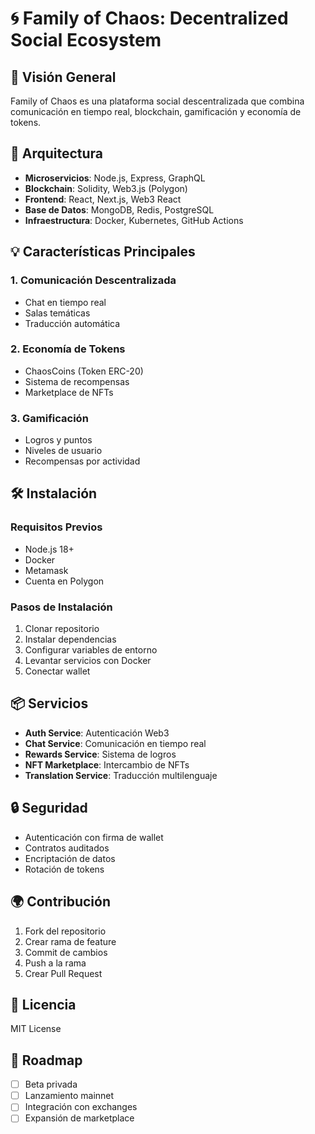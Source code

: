 # 🌀 Family of Chaos: Decentralized Social Ecosystem

## 🚀 Visión General

Family of Chaos es una plataforma social descentralizada que combina comunicación en tiempo real, blockchain, gamificación y economía de tokens.

## 🔧 Arquitectura

- **Microservicios**: Node.js, Express, GraphQL
- **Blockchain**: Solidity, Web3.js (Polygon)
- **Frontend**: React, Next.js, Web3 React
- **Base de Datos**: MongoDB, Redis, PostgreSQL
- **Infraestructura**: Docker, Kubernetes, GitHub Actions

## 💡 Características Principales

### 1. Comunicación Descentralizada
- Chat en tiempo real
- Salas temáticas
- Traducción automática

### 2. Economía de Tokens
- ChaosCoins (Token ERC-20)
- Sistema de recompensas
- Marketplace de NFTs

### 3. Gamificación
- Logros y puntos
- Niveles de usuario
- Recompensas por actividad

## 🛠 Instalación

### Requisitos Previos
- Node.js 18+
- Docker
- Metamask
- Cuenta en Polygon

### Pasos de Instalación
1. Clonar repositorio
2. Instalar dependencias
3. Configurar variables de entorno
4. Levantar servicios con Docker
5. Conectar wallet

## 📦 Servicios

- **Auth Service**: Autenticación Web3
- **Chat Service**: Comunicación en tiempo real
- **Rewards Service**: Sistema de logros
- **NFT Marketplace**: Intercambio de NFTs
- **Translation Service**: Traducción multilenguaje

## 🔒 Seguridad

- Autenticación con firma de wallet
- Contratos auditados
- Encriptación de datos
- Rotación de tokens

## 🌍 Contribución

1. Fork del repositorio
2. Crear rama de feature
3. Commit de cambios
4. Push a la rama
5. Crear Pull Request

## 📄 Licencia

MIT License

## 🌟 Roadmap

- [ ] Beta privada
- [ ] Lanzamiento mainnet
- [ ] Integración con exchanges
- [ ] Expansión de marketplace
